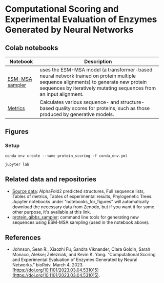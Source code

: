 # Computational Scoring and Experimental Evaluation of Enzymes Generated by Neural Networks



## Colab notebooks

| Notebook | Description |
| -------- | ----------- |
| [ESM-MSA sampler](https://colab.research.google.com/github/seanrjohnson/protein_scoring/blob/main/colab_notebooks/ESM_MSA_sequence_generation.ipynb) | uses the ESM-MSA model (a transformer-based neural network trained on protein multiple sequence alignments) to generate new protein sequences by iteratively mutating sequences from an input alignment. |
| [Metrics](https://github.com/seanrjohnson/protein_scoring/blob/main/colab_notebooks/Protein_Metrics.ipynb) | Calculates various sequence- and structure-based quality scores for proteins, such as those produced by generative models. | 


## Figures

### Setup

```shell
conda env create --name protein_scoring -f conda_env.yml

jupyter lab
```

## Related data and repositories

- [Source data](https://zenodo.org/record/7688668): AlphaFold2 predicted structures, Full sequence lists, Tables of metrics, Tables of experimental results, Phylogenetic Trees. Jupyter notebooks under "notebooks_for_figures" will automatically download the necessary data from Zenodo, but if you want it for some other purpose, it's available at this link.
- [protein_gibbs_sampler](https://github.com/seanrjohnson/protein_gibbs_sampler): command line tools for generating new sequences using ESM-MSA sampling (used in the notebook above). 

## References

- Johnson, Sean R., Xiaozhi Fu, Sandra Viknander, Clara Goldin, Sarah Monaco, Aleksej Zelezniak, and Kevin K. Yang. “Computational Scoring and Experimental Evaluation of Enzymes Generated by Neural Networks.” bioRxiv, March 4, 2023. [https://doi.org/10.1101/2023.03.04.531015](https://doi.org/10.1101/2023.03.04.531015).


